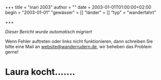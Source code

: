 +++
title = "inari 2003"
author = ""
date = 2003-01-01T01:00:00+02:00
begin = "2003-01-01"
"gewässer" = []
"länder" = []
"typ" = "wanderfahrt"

+++


*Dieser Bericht wurde automatisch migriert*

Wenn Fehler auftreten oder links nicht funktionieren, dann schreiben Sie bitte eine Mail an website@wanderrudern.de, wir beheben das Problem gerne!



# Laura kocht.......


